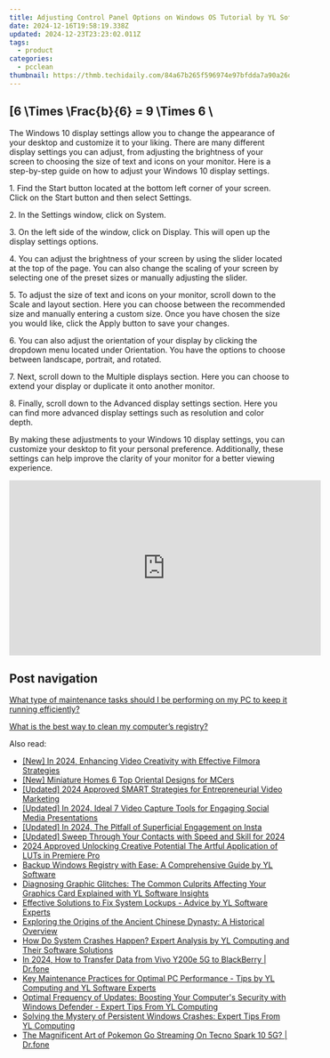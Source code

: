 ```yaml
---
title: Adjusting Control Panel Options on Windows OS Tutorial by YL Software Experts
date: 2024-12-16T19:58:19.338Z
updated: 2024-12-23T23:23:02.011Z
tags:
  - product
categories:
  - pcclean
thumbnail: https://thmb.techidaily.com/84a67b265f596974e97bfdda7a90a26dbf8d262c88616db568ebfae06dbc4deb.jpg
---
```


## \[6 \Times \Frac{b}{6} = 9 \Times 6 \

The Windows 10 display settings allow you to change the appearance of your desktop and customize it to your liking. There are many different display settings you can adjust, from adjusting the brightness of your screen to choosing the size of text and icons on your monitor. Here is a step-by-step guide on how to adjust your Windows 10 display settings. 

1\. Find the Start button located at the bottom left corner of your screen. Click on the Start button and then select Settings.

2\. In the Settings window, click on System.

3\. On the left side of the window, click on Display. This will open up the display settings options. 

4\. You can adjust the brightness of your screen by using the slider located at the top of the page. You can also change the scaling of your screen by selecting one of the preset sizes or manually adjusting the slider.

5\. To adjust the size of text and icons on your monitor, scroll down to the Scale and layout section. Here you can choose between the recommended size and manually entering a custom size. Once you have chosen the size you would like, click the Apply button to save your changes.

6\. You can also adjust the orientation of your display by clicking the dropdown menu located under Orientation. You have the options to choose between landscape, portrait, and rotated.

7\. Next, scroll down to the Multiple displays section. Here you can choose to extend your display or duplicate it onto another monitor.

8\. Finally, scroll down to the Advanced display settings section. Here you can find more advanced display settings such as resolution and color depth. 

By making these adjustments to your Windows 10 display settings, you can customize your desktop to fit your personal preference. Additionally, these settings can help improve the clarity of your monitor for a better viewing experience.

<!-- affiliate ads begin -->
<iframe width="560" height="315" src="https://www.youtube.com/embed/U_aNKnMTPjo?si=Og_mEt7NP3Fbsg2n" title="YouTube video player" frameborder="0" allow="accelerometer; autoplay; clipboard-write; encrypted-media; gyroscope; picture-in-picture; web-share" referrerpolicy="strict-origin-when-cross-origin" allowfullscreen></iframe>
<!-- affiliate ads end -->

## Post navigation

[What type of maintenance tasks should I be performing on my PC to keep it running efficiently?](https://tools.techidaily.com/pcclean/products/)

[What is the best way to clean my computer’s registry?](https://tools.techidaily.com/pcclean/products/)

<ins class="adsbygoogle"
     style="display:block"
     data-ad-format="autorelaxed"
     data-ad-client="ca-pub-7571918770474297"
     data-ad-slot="1223367746"></ins>

<ins class="adsbygoogle"
     style="display:block"
     data-ad-client="ca-pub-7571918770474297"
     data-ad-slot="8358498916"
     data-ad-format="auto"
     data-full-width-responsive="true"></ins>

<span class="atpl-alsoreadstyle">Also read:</span>
<div><ul>
<li><a href="https://fox-cloud.techidaily.com/new-in-2024-enhancing-video-creativity-with-effective-filmora-strategies/"><u>[New] In 2024, Enhancing Video Creativity with Effective Filmora Strategies</u></a></li>
<li><a href="https://desktop-recording.techidaily.com/new-miniature-homes-6-top-oriental-designs-for-mcers/"><u>[New] Miniature Homes 6 Top Oriental Designs for MCers</u></a></li>
<li><a href="https://youtube-tips.techidaily.com/ed-2024-approved-smart-strategies-for-entrepreneurial-video-marketing/"><u>[Updated] 2024 Approved SMART Strategies for Entrepreneurial Video Marketing</u></a></li>
<li><a href="https://youtube-data.techidaily.com/ed-in-2024-ideal-7-video-capture-tools-for-engaging-social-media-presentations/"><u>[Updated] In 2024, Ideal 7 Video Capture Tools for Engaging Social Media Presentations</u></a></li>
<li><a href="https://instagram-video-recordings.techidaily.com/updated-in-2024-the-pitfall-of-superficial-engagement-on-insta/"><u>[Updated] In 2024, The Pitfall of Superficial Engagement on Insta</u></a></li>
<li><a href="https://facebook-videos.techidaily.com/updated-sweep-through-your-contacts-with-speed-and-skill-for-2024/"><u>[Updated] Sweep Through Your Contacts with Speed and Skill for 2024</u></a></li>
<li><a href="https://article-posts.techidaily.com/2024-approved-unlocking-creative-potential-the-artful-application-of-luts-in-premiere-pro/"><u>2024 Approved Unlocking Creative Potential The Artful Application of LUTs in Premiere Pro</u></a></li>
<li><a href="https://win-updates.techidaily.com/backup-windows-registry-with-ease-a-comprehensive-guide-by-yl-software/"><u>Backup Windows Registry with Ease: A Comprehensive Guide by YL Software</u></a></li>
<li><a href="https://win-updates.techidaily.com/diagnosing-graphic-glitches-the-common-culprits-affecting-your-graphics-card-explained-with-yl-software-insights/"><u>Diagnosing Graphic Glitches: The Common Culprits Affecting Your Graphics Card Explained with YL Software Insights</u></a></li>
<li><a href="https://win-updates.techidaily.com/effective-solutions-to-fix-system-lockups-advice-by-yl-software-experts/"><u>Effective Solutions to Fix System Lockups - Advice by YL Software Experts</u></a></li>
<li><a href="https://win-updates.techidaily.com/exploring-the-origins-of-the-ancient-chinese-dynasty-a-historical-overview/"><u>Exploring the Origins of the Ancient Chinese Dynasty: A Historical Overview</u></a></li>
<li><a href="https://win-updates.techidaily.com/how-do-system-crashes-happen-expert-analysis-by-yl-computing-and-their-software-solutions/"><u>How Do System Crashes Happen? Expert Analysis by YL Computing and Their Software Solutions</u></a></li>
<li><a href="https://android-transfer.techidaily.com/in-2024-how-to-transfer-data-from-vivo-y200e-5g-to-blackberry-drfone-by-drfone-transfer-from-android-transfer-from-android/"><u>In 2024, How to Transfer Data from Vivo Y200e 5G to BlackBerry | Dr.fone</u></a></li>
<li><a href="https://win-updates.techidaily.com/key-maintenance-practices-for-optimal-pc-performance-tips-by-yl-computing-and-yl-software-experts/"><u>Key Maintenance Practices for Optimal PC Performance - Tips by YL Computing and YL Software Experts</u></a></li>
<li><a href="https://win-updates.techidaily.com/optimal-frequency-of-updates-boosting-your-computers-security-with-windows-defender-expert-tips-from-yl-computing/"><u>Optimal Frequency of Updates: Boosting Your Computer's Security with Windows Defender - Expert Tips From YL Computing</u></a></li>
<li><a href="https://win-updates.techidaily.com/solving-the-mystery-of-persistent-windows-crashes-expert-tips-from-yl-computing/"><u>Solving the Mystery of Persistent Windows Crashes: Expert Tips From YL Computing</u></a></li>
<li><a href="https://android-pokemon-go.techidaily.com/the-magnificent-art-of-pokemon-go-streaming-on-tecno-spark-10-5g-drfone-by-drfone-virtual-android/"><u>The Magnificent Art of Pokemon Go Streaming On Tecno Spark 10 5G? | Dr.fone</u></a></li>
</ul></div>

